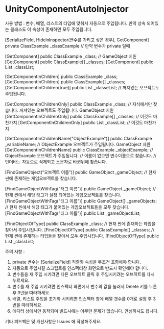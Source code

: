 # UnityComponentAutoInjector

사용 방법 :
  변수, 배열, 리스트의 타입에 맞춰서 자동으로 주입됩니다.
  만약 상속 되어있는 클래스도 이 속성이 존재하면 모두 주입됩니다.
  
[SerializeField, HideInInspector(변수를 가리고 싶은 경우), GetComponent]
private ClassExample _classExample // 만약 변수가 private 일때

[GetComponent] public ClassExample _class; // GameObject 지원
[GetComponent] public ClassExample[] _classes;
[GetComponent] public List<ClassExample> _classList;

[GetComponentInChildren] public ClassExample _class;
[GetComponentInChildren] public ClassExample[] _classes;
[GetComponentInChildren(true)] public List<ClassExample> _classeList; // 꺼져있는 오브젝트도 주입됩니다.
  
[GetComponentInChildrenOnly] public ClassExample _class;           // 자식에서만 찾습니다. 꺼져있는 오브젝트도 주입됩니다. GameObject 지원
[GetComponentInChildrenOnly] public ClassExample[] _classes;       // 이것도 마찬가지
[GetComponentInChildrenOnly] public List<ClassExample> _classList; // 이것도 마찬가지
  
[GetComponentInChildrenName("ObjectExample")] public ClassExample _variableName; // ObjectExample 오브젝트가 주입됩니다. GameObject 지원
[GetComponentInChildrenName] public ClassExample _objectExample; // ObjectExample 오브젝트가 주입됩니다.
                                                                 // 이름이 없으면 변수이름으로 찾습니다.
                                                                 // 언더바는 자동으로 삭제되고 소문자로 바뀐뒤에 찾습니다.
                                                                
[FindGameObject("오브젝트 이름")] public GameObject _gameObject; // 현재 씬에 존재하는 게임오브젝트를 찾습니다.

[FindGameObjectWithTag("태그 이름")] public GameObject _gameObject;    // 현재 씬에서 해당 태그가 설정 되어있는 게임오브젝트를 찾습니다.
[FindGameObjectWithTag("태그 이름")] public GameObject[] _gameObjects; // 현재 씬에서 해당 태그가 붙어있는 게임오브젝트들을 모두 찾습니다.
[FindGameObjectWithTag("태그 이름")] public List<GameObject> _gameObjectList;

[FindObjectOfType] public ClassExample _class;     // 현재 씬에 존재하는 타입을 찾아서 주입시킵니다.
[FindObjectOfType] public ClassExample[] _classes; // 현재 씬에 존재하는 타입들을 찾아서 모두 주입시킵니다.
[FindObjectOfType] public List<ClassExample> _classList;

주의 사항 :
  1. private 변수는 [SerializeField] 직렬화 속성을 무조건 포함해야 합니다.
  2. 자동으로 주입시킬 스크립트를 인스펙터창 화면으로 반드시 확인해야 합니다.
  3. 변수들을 재 주입 시키려면 다른 오브젝트 클릭 후 주입시키려는 오브젝트를 다시 누르세요.
  4. 변수를 재 주입 시키려면 인스펙터 화면에서 변수의 값을 눌러서 Delete 키를 누른 후 3번을 따라하세요.
  5. 배열, 리스트 주입을 초기화 시키려면 인스펙터 창에 배열 갯수를 0개로 설정 후 3번을 따라하세요.
  6. 에디터 상에서만 동작되며 빌드시에는 아무런 문제가 없습니다. 안심하셔도 됩니다.
  
  
기타 피드백은 및 개선사항은 Issues 에 작성해주세요.
